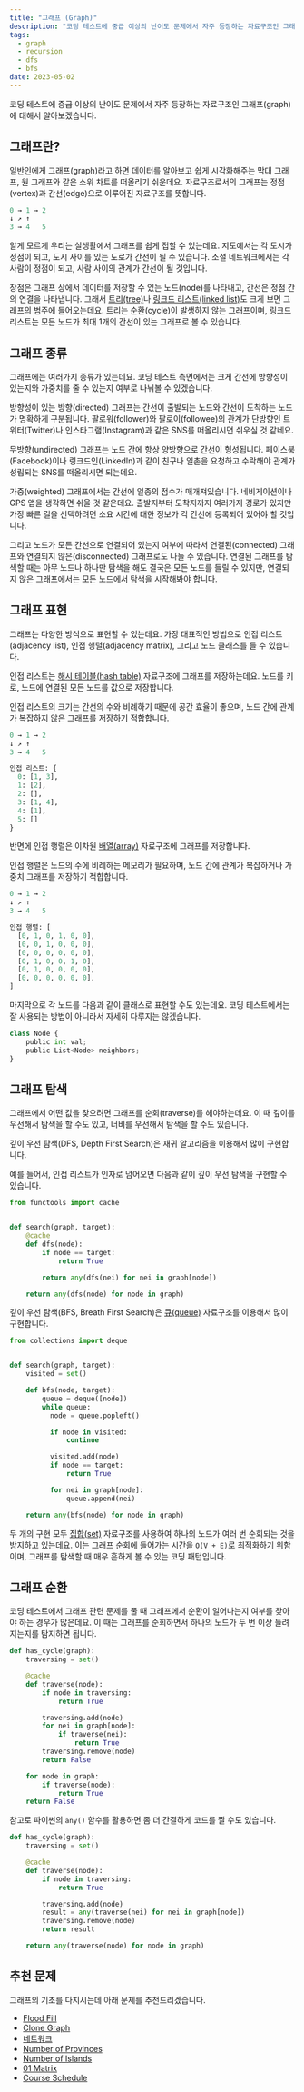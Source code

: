 ```yaml
---
title: "그래프 (Graph)"
description: "코딩 테스트에 중급 이상의 난이도 문제에서 자주 등장하는 자료구조인 그래프(graph)에 대해서 알아보겠습니다."
tags:
  - graph
  - recursion
  - dfs
  - bfs
date: 2023-05-02
---
```


코딩 테스트에 중급 이상의 난이도 문제에서 자주 등장하는 자료구조인 그래프(graph)에 대해서 알아보겠습니다.

## 그래프란?

일반인에게 그래프(graph)라고 하면 데이터를 알아보고 쉽게 시각화해주는 막대 그래프, 원 그래프와 같은 소위 차트를 떠올리기 쉬운데요.
자료구조로서의 그래프는 정점(vertex)과 간선(edge)으로 이루어진 자료구조를 뜻합니다.

```py
0 → 1 → 2
↓ ↗ ↑
3 → 4   5
```

알게 모르게 우리는 실생활에서 그래프를 쉽게 접할 수 있는데요.
지도에서는 각 도시가 정점이 되고, 도시 사이를 있는 도로가 간선이 될 수 있습니다.
소셜 네트워크에서는 각 사람이 정점이 되고, 사람 사이의 관계가 간선이 될 것입니다.

장점은 그래프 상에서 데이터를 저장할 수 있는 노드(node)를 나타내고, 간선은 정점 간의 연결을 나타냅니다.
그래서 [트리(tree)](/data-structures/binary-tree/)나 [링크드 리스트(linked list)](/data-structures/linked-list/)도 크게 보면 그래프의 범주에 들어오는데요.
트리는 순환(cycle)이 발생하지 않는 그래프이며, 링크드 리스트는 모든 노드가 최대 1개의 간선이 있는 그래프로 볼 수 있습니다.

## 그래프 종류

그래프에는 여러가지 종류가 있는데요.
코딩 테스트 측면에서는 크게 간선에 방향성이 있는지와 가중치를 줄 수 있는지 여부로 나눠볼 수 있겠습니다.

방향성이 있는 방향(directed) 그래프는 간선이 출발되는 노드와 간선이 도착하는 노드가 명확하게 구분됩니다.
팔로워(follower)와 팔로이(followee)의 관계가 단방향인 트위터(Twitter)나 인스타그램(Instagram)과 같은 SNS를 떠올리시면 쉬우실 것 같네요.

무방향(undirected) 그래프는 노드 간에 항상 양방향으로 간선이 형성됩니다.
페이스북(Facebook)이나 링크드인(LinkedIn)과 같이 친구나 일촌을 요청하고 수락해야 관계가 성립되는 SNS를 떠올리시면 되는데요.

가중(weighted) 그래프에서는 간선에 일종의 점수가 매개져있습니다.
네비게이션이나 GPS 앱을 생각하면 쉬울 것 같은데요.
출발지부터 도착지까지 여러가지 경로가 있지만 가장 빠른 길을 선택하려면 소요 시간에 대한 정보가 각 간선에 등록되어 있어야 할 것입니다.

그리고 노드가 모든 간선으로 연결되어 있는지 여부에 따라서 연결된(connected) 그래프와 연결되지 않은(disconnected) 그래프로도 나눌 수 있습니다.
연결된 그래프를 탐색할 때는 아무 노드나 하나만 탐색을 해도 결국은 모든 노드를 들릴 수 있지만, 연결되지 않은 그래프에서는 모든 노드에서 탐색을 시작해봐야 합니다.

## 그래프 표현

그래프는 다양한 방식으로 표현할 수 있는데요.
가장 대표적인 방법으로 인접 리스트(adjacency list), 인접 행렬(adjacency matrix), 그리고 노드 클래스를 들 수 있습니다.

인접 리스트는 [해시 테이블(hash table)](/data-structures/hash-table/) 자료구조에 그래프를 저장하는데요.
노드를 키로, 노드에 연결된 모든 노드를 값으로 저장합니다.

인접 리스트의 크기는 간선의 수와 비례하기 때문에 공간 효율이 좋으며, 노드 간에 관계가 복잡하지 않은 그래프를 저장하기 적합합니다.

```py
0 → 1 → 2
↓ ↗ ↑
3 → 4   5

인접 리스트: {
  0: [1, 3],
  1: [2],
  2: [],
  3: [1, 4],
  4: [1],
  5: []
}
```

반면에 인접 행렬은 이차원 [배열(array)](/data-structures/array/) 자료구조에 그래프를 저장합니다.

인접 행렬은 노드의 수에 비례하는 메모리가 필요하며, 노드 간에 관계가 복잡하거나 가중치 그래프를 저장하기 적합합니다.

```py
0 → 1 → 2
↓ ↗ ↑
3 → 4   5

인접 행렬: [
  [0, 1, 0, 1, 0, 0],
  [0, 0, 1, 0, 0, 0],
  [0, 0, 0, 0, 0, 0],
  [0, 1, 0, 0, 1, 0],
  [0, 1, 0, 0, 0, 0],
  [0, 0, 0, 0, 0, 0],
]
```

마지막으로 각 노드를 다음과 같이 클래스로 표현할 수도 있는데요.
코딩 테스트에서는 잘 사용되는 방법이 아니라서 자세히 다루지는 않겠습니다.

```py
class Node {
    public int val;
    public List<Node> neighbors;
}
```

## 그래프 탐색

그래프에서 어떤 값을 찾으려면 그래프를 순회(traverse)를 해야하는데요.
이 때 깊이를 우선해서 탐색을 할 수도 있고, 너비를 우선해서 탐색을 할 수도 있습니다.

깊이 우선 탐색(DFS, Depth First Search)은 재귀 알고리즘을 이용해서 많이 구현합니다.

예를 들어서, 인접 리스트가 인자로 넘어오면 다음과 같이 깊이 우선 탐색을 구현할 수 있습니다.

```py
from functools import cache


def search(graph, target):
    @cache
    def dfs(node):
        if node == target:
            return True

        return any(dfs(nei) for nei in graph[node])

    return any(dfs(node) for node in graph)
```

깊이 우선 탐색(BFS, Breath First Search)은 [큐(queue)](/data-structures/queue/) 자료구조를 이용해서 많이 구현합니다.

```py
from collections import deque


def search(graph, target):
    visited = set()

    def bfs(node, target):
        queue = deque([node])
        while queue:
          node = queue.popleft()

          if node in visited:
              continue

          visited.add(node)
          if node == target:
              return True

          for nei in graph[node]:
              queue.append(nei)

    return any(bfs(node) for node in graph)
```

두 개의 구현 모두 [집합(set)](/data-structures/set/) 자료구조를 사용하여 하나의 노드가 여러 번 순회되는 것을 방지하고 있는데요.
이는 그래프 순회에 들어가는 시간을 `O(V + E)`로 최적화하기 위함이며, 그래프를 탐색할 때 매우 흔하게 볼 수 있는 코딩 패턴입니다.

## 그래프 순환

코딩 테스트에서 그래프 관련 문제를 풀 때 그래프에서 순환이 일어나는지 여부를 찾아야 하는 경우가 많은데요.
이 때는 그래프를 순회하면서 하나의 노드가 두 번 이상 들려지는지를 탐지하면 됩니다.

```py
def has_cycle(graph):
    traversing = set()

    @cache
    def traverse(node):
        if node in traversing:
            return True

        traversing.add(node)
        for nei in graph[node]:
            if traverse(nei):
                return True
        traversing.remove(node)
        return False

    for node in graph:
        if traverse(node):
            return True
    return False
```

참고로 파이썬의 `any()` 함수를 활용하면 좀 더 간결하게 코드를 짤 수도 있습니다.

```py
def has_cycle(graph):
    traversing = set()

    @cache
    def traverse(node):
        if node in traversing:
            return True

        traversing.add(node)
        result = any(traverse(nei) for nei in graph[node])
        traversing.remove(node)
        return result

    return any(traverse(node) for node in graph)
```

## 추천 문제

그래프의 기초를 다지시는데 아래 문제를 추천드리겠습니다.

- [Flood Fill](/problems/flood-fill/)
- [Clone Graph](/problems/clone-graph/)
- [네트워크](/problems/네트워크/)
- [Number of Provinces](/problems/number-of-provinces/)
- [Number of Islands](/problems/number-of-islands/)
- [01 Matrix](/problems/01-matrix/)
- [Course Schedule](/problems/course-schedule/)

